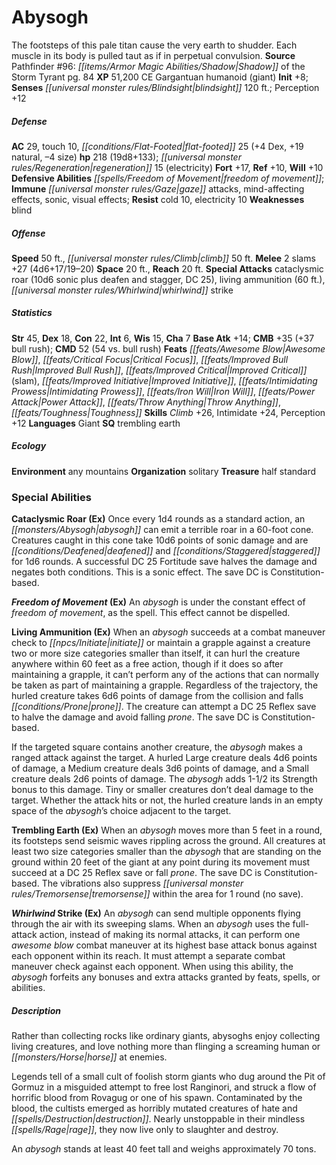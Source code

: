 ﻿---
cssclass: [monsters]
title1: Abysogh
desc_short: The footsteps of this pale titan cause the very earth to shudder. Each
  muscle in its body is pulled taut as if in perpetual convulsion.
title2: Abysogh
CR: 15
sources:
- name: 'Pathfinder #96: Shadow of the Storm Tyrant'
  page: 84
  link: http://paizo.com/products/btpy9et9?Pathfinder-Adventure-Path-96-Shadow-of-the-Storm-Tyrant
XP: 51200
alignment: CE
size: Gargantuan
type: humanoid
subtypes:
- giant
initiative:
  bonus: 8
senses:
  blindsight: 120
AC:
  AC: 29
  touch: 10
  flat_footed: 25
  components:
    dex: 4
    natural: 19
    size: -4
HP:
  HP: 218
  long: 19d8+133
  regeneration: 15
  regeneration_weakness: electricity
saves:
  fort: 17
  ref: 10
  will: 10
defensive_abilities:
- freedom of movement
immunities:
- gaze attacks
- mind-affecting effects
- sonic
- visual effects
resistances:
  cold: 10
  electricity: 10
weaknesses:
- blind
speeds:
  base: 50
  climb: 50
attacks:
  melee:
  - - text: 2 slams +27 (4d6+17/19-20)
      entries:
      - - damage: 4d6+17
          crit_range: 19-20
      count: 2
      attack: slams
      bonus:
      - 27
  special:
  - cataclysmic roar (10d6 sonic plus deafen and stagger, DC 25)
  - living ammunition (60 ft.)
  - whirlwind strike
space: 20
reach: 20
ability_scores:
  STR: 45
  DEX: 18
  CON: 22
  INT: 6
  WIS: 15
  CHA: 7
BAB: 14
CMB: 35
CMB_other: +37 bull rush
CMD: 52
CMD_other: 54 vs. bull rush
feats:
- name: Awesome Blow
- name: Critical Focus
- name: Improved Bull Rush
- name: Improved Critical (slam)
- name: Improved Initiative
- name: Intimidating Prowess
- name: Iron Will
- name: Power Attack
- name: Throw Anything
- name: Toughness
skills:
  Climb: 26
  Intimidate: 24
  Perception: 12
languages:
- Giant
special_qualities:
- trembling earth
ecology:
  environment: any mountains
  organization: solitary
  treasure:
  - half standard
special_abilities:
  Cataclysmic Roar (Ex): Once every 1d4 rounds as a standard action, an abysogh can
    emit a terrible roar in a 60-foot cone. Creatures caught in this cone take 10d6
    points of sonic damage and are deafened and staggered for 1d6 rounds. A successful
    DC 25 Fortitude save halves the damage and negates both conditions. This is a
    sonic effect. The save DC is Constitution-based.
  Freedom of Movement (Ex): An abysogh is under the constant effect of freedom of
    movement, as the spell. This effect cannot be dispelled.
  Living Ammunition (Ex): |-
    When an abysogh succeeds at a combat maneuver check to initiate or maintain a grapple against a creature two or more size categories smaller than itself, it can hurl the creature anywhere within 60 feet as a free action, though if it does so after maintaining a grapple, it can't perform any of the actions that can normally be taken as part of maintaining a grapple. Regardless of the trajectory, the hurled creature takes 6d6 points of damage from the collision and falls prone. The creature can attempt a DC 25 Reflex save to halve the damage and avoid falling prone. The save DC is Constitution-based.

     If the targeted square contains another creature, the abysogh makes a ranged attack against the target. A hurled Large creature deals 4d6 points of damage, a Medium creature deals 3d6 points of damage, and a Small creature deals 2d6 points of damage. The abysogh adds 1-1/2 its Strength bonus to this damage. Tiny or smaller creatures don't deal damage to the target. Whether the attack hits or not, the hurled creature lands in an empty space of the abysogh's choice adjacent to the target.
  Trembling Earth (Ex): When an abysogh moves more than 5 feet in a round, its footsteps
    send seismic waves rippling across the ground. All creatures at least two size
    categories smaller than the abysogh that are standing on the ground within 20
    feet of the giant at any point during its movement must succeed at a DC 25 Reflex
    save or fall prone. The save DC is Constitution-based. The vibrations also suppress
    tremorsense within the area for 1 round (no save).
  Whirlwind Strike (Ex): An abysogh can send multiple opponents flying through the
    air with its sweeping slams. When an abysogh uses the full-attack action, instead
    of making its normal attacks, it can perform one awesome blow combat maneuver
    at its highest base attack bonus against each opponent within its reach. It must
    attempt a separate combat maneuver check against each opponent. When using this
    ability, the abysogh forfeits any bonuses and extra attacks granted by feats,
    spells, or abilities.
desc_long: |-
  Rather than collecting rocks like ordinary giants, abysoghs enjoy collecting living creatures, and love nothing more than flinging a screaming human or horse at enemies.

  Legends tell of a small cult of foolish storm giants who dug around the Pit of Gormuz in a misguided attempt to free lost Ranginori, and struck a flow of horrific blood from Rovagug or one of his spawn. Contaminated by the blood, the cultists emerged as horribly mutated creatures of hate and destruction. Nearly unstoppable in their mindless rage, they now live only to slaughter and destroy.

  An abysogh stands at least 40 feet tall and weighs approximately 70 tons.

---

# Abysogh
The footsteps of this pale titan cause the very earth to shudder. Each muscle in its body is pulled taut as if in perpetual convulsion.
**Source** Pathfinder #96: _[[items/Armor Magic Abilities/Shadow|Shadow]]_ of the Storm Tyrant pg. 84
**XP** 51,200
CE Gargantuan humanoid (giant)
**Init** +8; **Senses** _[[universal monster rules/Blindsight|blindsight]]_ 120 ft.; Perception +12

##### Defense

**AC** 29, touch 10, _[[conditions/Flat-Footed|flat-footed]]_ 25 (+4 Dex, +19 natural, –4 size)
**hp** 218 (19d8+133); _[[universal monster rules/Regeneration|regeneration]]_ 15 (electricity)
**Fort** +17, **Ref** +10, **Will** +10
**Defensive Abilities** _[[spells/Freedom of Movement|freedom of movement]]_; **Immune** _[[universal monster rules/Gaze|gaze]]_ attacks, mind-affecting effects, sonic, visual effects; **Resist** cold 10, electricity 10
**Weaknesses** blind

##### Offense
**Speed** 50 ft., _[[universal monster rules/Climb|climb]]_ 50 ft.
**Melee** 2 slams +27 (4d6+17/19–20)
**Space** 20 ft., **Reach** 20 ft.
**Special Attacks** cataclysmic roar (10d6 sonic plus deafen and stagger, DC 25), living ammunition (60 ft.), _[[universal monster rules/Whirlwind|whirlwind]]_ strike

##### Statistics
**Str** 45, **Dex** 18, **Con** 22, **Int** 6, **Wis** 15, **Cha** 7
**Base Atk** +14; **CMB** +35 (+37 bull rush); **CMD** 52 (54 vs. bull rush)
**Feats** _[[feats/Awesome Blow|Awesome Blow]]_, _[[feats/Critical Focus|Critical Focus]]_, _[[feats/Improved Bull Rush|Improved Bull Rush]]_, _[[feats/Improved Critical|Improved Critical]]_ (slam), _[[feats/Improved Initiative|Improved Initiative]]_, _[[feats/Intimidating Prowess|Intimidating Prowess]]_, _[[feats/Iron Will|Iron Will]]_, _[[feats/Power Attack|Power Attack]]_, _[[feats/Throw Anything|Throw Anything]]_, _[[feats/Toughness|Toughness]]_
**Skills** _Climb_ +26, Intimidate +24, Perception +12
**Languages** Giant
**SQ** trembling earth

##### Ecology

**Environment** any mountains
**Organization** solitary
**Treasure** half standard

### Special Abilities

**Cataclysmic Roar (Ex)** Once every 1d4 rounds as a standard action, an _[[monsters/Abysogh|abysogh]]_ can emit a terrible roar in a 60-foot cone. Creatures caught in this cone take 10d6 points of sonic damage and are _[[conditions/Deafened|deafened]]_ and _[[conditions/Staggered|staggered]]_ for 1d6 rounds. A successful DC 25 Fortitude save halves the damage and negates both conditions. This is a sonic effect. The save DC is Constitution-based.

**_Freedom of Movement_ (Ex)** An _abysogh_ is under the constant effect of _freedom of movement_, as the spell. This effect cannot be dispelled.

**Living Ammunition (Ex)** When an _abysogh_ succeeds at a combat maneuver check to _[[npcs/Initiate|initiate]]_ or maintain a grapple against a creature two or more size categories smaller than itself, it can hurl the creature anywhere within 60 feet as a free action, though if it does so after maintaining a grapple, it can’t perform any of the actions that can normally be taken as part of maintaining a grapple. Regardless of the trajectory, the hurled creature takes 6d6 points of damage from the collision and falls _[[conditions/Prone|prone]]_. The creature can attempt a DC 25 Reflex save to halve the damage and avoid falling _prone_. The save DC is Constitution-based.

If the targeted square contains another creature, the _abysogh_ makes a ranged attack against the target. A hurled Large creature deals 4d6 points of damage, a Medium creature deals 3d6 points of damage, and a Small creature deals 2d6 points of damage. The _abysogh_ adds 1-1/2 its Strength bonus to this damage. Tiny or smaller creatures don’t deal damage to the target. Whether the attack hits or not, the hurled creature lands in an empty space of the _abysogh_’s choice adjacent to the target.

**Trembling Earth (Ex)** When an _abysogh_ moves more than 5 feet in a round, its footsteps send seismic waves rippling across the ground. All creatures at least two size categories smaller than the _abysogh_ that are standing on the ground within 20 feet of the giant at any point during its movement must succeed at a DC 25 Reflex save or fall _prone_. The save DC is Constitution-based. The vibrations also suppress _[[universal monster rules/Tremorsense|tremorsense]]_ within the area for 1 round (no save).

**_Whirlwind_ Strike (Ex)** An _abysogh_ can send multiple opponents flying through the air with its sweeping slams. When an _abysogh_ uses the full-attack action, instead of making its normal attacks, it can perform one _awesome blow_ combat maneuver at its highest base attack bonus against each opponent within its reach. It must attempt a separate combat maneuver check against each opponent. When using this ability, the _abysogh_ forfeits any bonuses and extra attacks granted by feats, spells, or abilities.

##### Description

Rather than collecting rocks like ordinary giants, abysoghs enjoy collecting living creatures, and love nothing more than flinging a screaming human or _[[monsters/Horse|horse]]_ at enemies.

Legends tell of a small cult of foolish storm giants who dug around the Pit of Gormuz in a misguided attempt to free lost Ranginori, and struck a flow of horrific blood from Rovagug or one of his spawn. Contaminated by the blood, the cultists emerged as horribly mutated creatures of hate and _[[spells/Destruction|destruction]]_. Nearly unstoppable in their mindless _[[spells/Rage|rage]]_, they now live only to slaughter and destroy.

An _abysogh_ stands at least 40 feet tall and weighs approximately 70 tons.